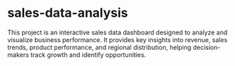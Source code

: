 # sales-data-analysis
This project is an interactive sales data dashboard designed to analyze and visualize business performance. It provides key insights into revenue, sales trends, product performance, and regional distribution, helping decision-makers track growth and identify opportunities.
